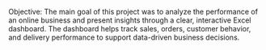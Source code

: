 Objective:
The main goal of this project was to analyze the performance of an online business and present insights through a clear, interactive Excel dashboard. The dashboard helps track sales, orders, customer behavior, and delivery performance to support data-driven business decisions.
